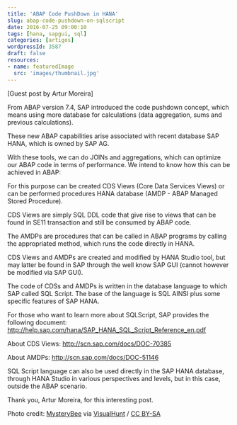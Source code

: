 ```yaml
---
title: 'ABAP Code PushDown in HANA'
slug: abap-code-pushdown-on-sqlscript
date: 2016-07-25 09:00:10
tags: [hana, sapgui, sql]
categories: [artigos]
wordpressId: 3587
draft: false
resources:
- name: featuredImage
  src: 'images/thumbnail.jpg'
---
```

[Guest post by Artur Moreira]

From ABAP version 7.4, SAP introduced the code pushdown concept, which means using more database for calculations (data aggregation, sums and previous calculations).

<!--more-->

These new ABAP capabilities arise associated with recent database SAP HANA, which is owned by SAP AG.

With these tools, we can do JOINs and aggregations, which can optimize our ABAP code in terms of performance.
We intend to know how this can be achieved in ABAP:

For this purpose can be created CDS Views (Core Data Services Views) or can be performed procedures HANA database (AMDP - ABAP Managed Stored Procedure).

CDS Views are simply SQL DDL code that give rise to views that can be found in SE11 transaction and still be consumed by ABAP code.

The AMDPs are procedures that can be called in ABAP programs by calling the appropriated method, which runs the code directly in HANA.

CDS Views and AMDPs are created and modified by HANA Studio tool, but may latter be found in SAP through the well know SAP GUI (cannot however be modified via SAP GUI).

The code of CDSs and AMDPs is written in the database language to which SAP called SQL Script. The base of the language is SQL AINSI plus some specific features of SAP HANA.

For those who want to learn more about SQLScript, SAP provides the following document:
<http://help.sap.com/hana/SAP_HANA_SQL_Script_Reference_en.pdf>

About CDS Views:
<http://scn.sap.com/docs/DOC-70385>

About AMDPs:
<http://scn.sap.com/docs/DOC-51146>

SQL Script language can also be used directly in the SAP HANA database, through HANA Studio in various perspectives and levels, but in this case, outside the ABAP scenario.

Thank you, Artur Moreira, for this interesting post.

Photo credit: [MysteryBee][1] via [VisualHunt][2] / [CC BY-SA][3]

   [1]: https://www.flickr.com/photos/mysterybee/1659329016/
   [2]: https://visualhunt.com
   [3]: http://creativecommons.org/licenses/by-sa/2.0/
